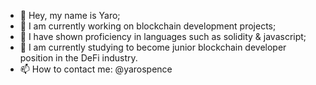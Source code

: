 - 👋 Hey, my name is Yaro;
- 👀 I am currently working on blockchain development projects; 
- 🌱 I have shown proficiency in languages such as solidity & javascript; 
- 💞️ I am currently studying to become junior blockchain developer position in the DeFi industry. 
- 📫 How to contact me: @yarospence

<!---
yarospence/yarospence is a ✨ special ✨ repository because its `README.md` (this file) appears on your GitHub profile.
You can click the Preview link to take a look at your changes.
--->
